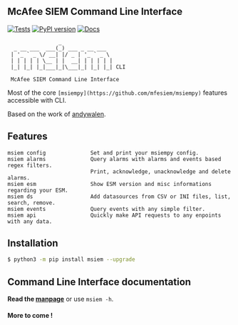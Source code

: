 ## McAfee SIEM Command Line Interface

[![Tests](https://github.com/mfesiem/msiem/workflows/test/badge.svg)](https://github.com/mfesiem/msiem/actions)
[![PyPI version](https://badge.fury.io/py/msiem.svg)](https://pypi.org/project/msiem/)
[![Docs](https://img.shields.io/badge/-manpage-blue)](https://mfesiem.github.io/docs/msiem/index.html)

```
                _                
  _ __ ___  ___(_) ___ _ __ ___  
 | '_ ` _ \/ __| |/ _ | '_ ` _ \ 
 | | | | | \__ | |  __| | | | | |
 |_| |_| |_|___|_|\___|_| |_| |_| CLI
     
 McAfee SIEM Command Line Interface
```

Most of the core `[msiempy](https://github.com/mfesiem/msiempy)` features accessible with CLI.  

Based on the work of [andywalen](https://github.com/andywalden).  

## Features

    msiem config              Set and print your msiempy config.
    msiem alarms              Query alarms with alarms and events based regex filters. 
                              Print, acknowledge, unacknowledge and delete alarms.
    msiem esm                 Show ESM version and misc informations regarding your ESM.
    msiem ds                  Add datasources from CSV or INI files, list, search, remove.
    msiem events              Query events with any simple filter.
    msiem api                 Quickly make API requests to any enpoints with any data.

## Installation
```bash
$ python3 -m pip install msiem --upgrade
```

## Command Line Interface documentation
**Read the [manpage](https://mfesiem.github.io/docs/msiem/)** or use `msiem -h`.  

#### More to come !

